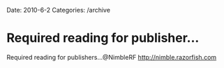 Date: 2010-6-2
Categories: /archive

# Required reading for publisher...

Required reading for publishers...@NimbleRF <a href="http://nimble.razorfish.com" rel="nofollow">http://nimble.razorfish.com</a>
